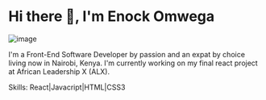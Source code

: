 # Hi there 👋, I'm Enock Omwega
![image](https://user-images.githubusercontent.com/95473301/229603440-d2ea9577-376e-4a53-ba38-69a138eb3c1a.png)

I'm a Front-End Software Developer by passion and an expat by choice living now in Nairobi, Kenya.
I'm currently working on my final react project at African Leadership X (ALX). 

Skills: React|Javacript|HTML|CSS3
